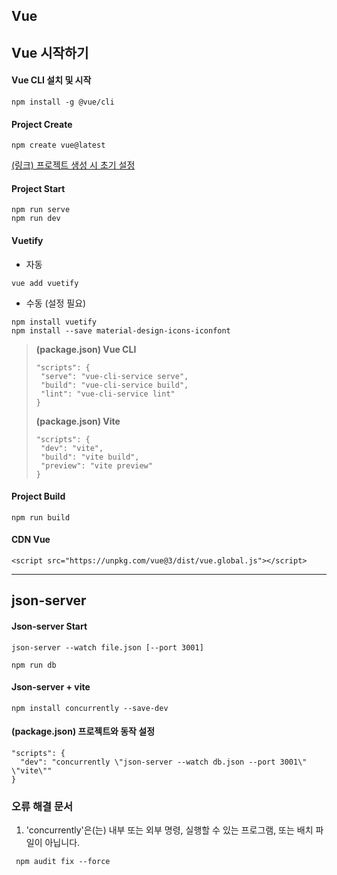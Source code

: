 ## Vue

## Vue 시작하기

#### Vue CLI 설치 및 시작
```
npm install -g @vue/cli
```

#### Project Create
```
npm create vue@latest
```

[(링크) 프로젝트 생성 시 초기 설정](https://deve1oper.tistory.com/20)

#### Project Start
```
npm run serve
npm run dev
```

#### Vuetify
- 자동
```
vue add vuetify
```

- 수동 (설정 필요)
```
npm install vuetify
npm install --save material-design-icons-iconfont
```

> **(package.json) Vue CLI**
>```
> "scripts": {
>  "serve": "vue-cli-service serve",
>  "build": "vue-cli-service build",
>  "lint": "vue-cli-service lint"
> }
>```
> **(package.json) Vite**
> ```
> "scripts": {
>  "dev": "vite",
>  "build": "vite build",
>  "preview": "vite preview"
> }
> ```

#### Project Build
```
npm run build
```

#### CDN Vue
```
<script src="https://unpkg.com/vue@3/dist/vue.global.js"></script>
```

- - - - -

## json-server

#### Json-server Start
```
json-server --watch file.json [--port 3001]
```
```
npm run db
```

#### Json-server + vite
```
npm install concurrently --save-dev
```

#### (package.json) 프로젝트와 동작 설정
```
"scripts": {
  "dev": "concurrently \"json-server --watch db.json --port 3001\" \"vite\""
}
```


### 오류 해결 문서

1.  'concurrently'은(는) 내부 또는 외부 명령, 실행할 수 있는 프로그램, 또는 배치 파일이 아닙니다. <br>
```
 npm audit fix --force
```

